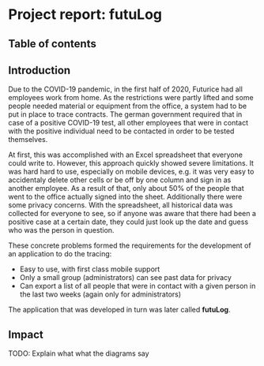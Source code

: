 # Project report: futuLog

## Table of contents

<!-- toc -->

## Introduction

Due to the COVID-19 pandemic, in the first half of 2020, Futurice had all employees work from home. As the restrictions were partly lifted and some people needed material or equipment from the office, a system had to be put in place to trace contracts. The german government required that in case of a positive COVID-19 test, all other employees that were in contact with the positive individual need to be contacted in order to be tested themselves.

At first, this was accomplished with an Excel spreadsheet that everyone could write to. However, this approach quickly showed severe limitations. It was hard hard to use, especially on mobile devices, e.g. it was very easy to accidentaly delete other cells or be off by one column and sign in as another employee. As a result of that, only about 50% of the people that went to the office actually signed into the sheet. Additionally there were some privacy concerns. With the spreadsheet, all historical data was collected for everyone to see, so if anyone was aware that there had been a positive case at a certain date, they could just look up the date and guess who was the person in question.

These concrete problems formed the requirements for the development of an application to do the tracing:

- Easy to use, with first class mobile support
- Only a small group (administrators) can see past data for privacy
- Can export a list of all people that were in contact with a given person in the last two weeks (again only for administrators)

The application that was developed in turn was later called **futuLog**.

## Impact

TODO: Explain what what the diagrams say

<svg id="pairs_bars"></svg>
